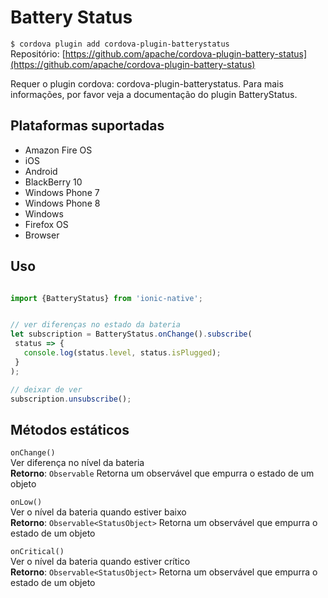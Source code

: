Battery Status  
========

```$ cordova plugin add cordova-plugin-batterystatus```  
Repositório: [https://github.com/apache/cordova-plugin-battery-status](https://github.com/apache/cordova-plugin-battery-status)

Requer o plugin cordova: cordova-plugin-batterystatus. Para mais informações, por favor veja a documentação do plugin BatteryStatus.

Plataformas suportadas
-----
- Amazon Fire OS
- iOS
- Android  
- BlackBerry 10  
- Windows Phone 7
- Windows Phone 8
- Windows
- Firefox OS
- Browser   

Uso  
-----

``` javascript 

import {BatteryStatus} from 'ionic-native';


// ver diferenças no estado da bateria  
let subscription = BatteryStatus.onChange().subscribe(
 status => {
   console.log(status.level, status.isPlugged);
 }
);

// deixar de ver
subscription.unsubscribe();  
```

Métodos estáticos  
-----

```onChange()```  
Ver diferença no nível da bateria  
**Retorno**: ```Observable``` Retorna um observável que empurra o estado de um objeto

```onLow()```  
Ver o nível da bateria quando estiver baixo  
**Retorno**: ```Observable<StatusObject>``` Retorna um observável que empurra o estado de um objeto

```onCritical()```  
Ver o nível da bateria quando estiver crítico  
**Retorno**: ```Observable<StatusObject>``` Retorna um observável que empurra o estado de um objeto